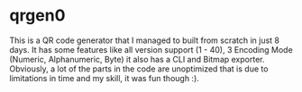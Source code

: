 # qrgen0
This is a QR code generator that I managed to built from scratch in just 8 days. It has some features like all version support (1 - 40), 3 Encoding Mode (Numeric, Alphanumeric, Byte) it also has a CLI and Bitmap exporter. Obviously, a lot of the parts in the code are unoptimized that is due to limitations in time and my skill, it was fun though :).
